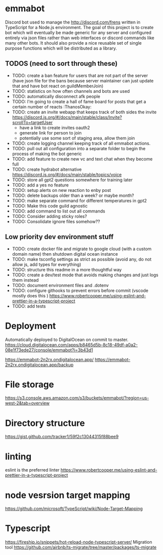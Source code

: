 # emmabot

Discord bot used to manage the http://discord.com/frens written in TypeScript for a Node.js environment. The goal of this project is to create bot which will eventually be made generic for any server and configured entirely via json files rather than web interfaces or discord commands like many other bots. It should also provide a nice reusable set of single purpose functions which will be distributed as a library.

## TODOS (need to sort through these)

- TODO: create a ban feature for users that are not part of the server (have json file for the bans because server maintainer can just update that and have bot react on guildMemberJoin)
- TODO: statistics on how often channels and bots are used
- TODO: automatically disconnect afk people
- TODO: I'm going to create a hall of fame board for posts that get a certain number of reacts :ThanosOkay:
- TODO: create an invite webapp that keeps track of both sides the invite https://discord.js.org/#/docs/main/stable/class/Invite?scrollTo=targetUser
  - have a link to create invites oauth2
  - generate link for person to join
  - potentially use some sort of staging area, allow them join
- TODO: create logging channel keeping track of all emmabot actions.
- TODO: pull out all configuration into a separate folder to begin the process of making the bot generic
- TODO: add feature to create new vc and text chat when they become full
- TODO: create hydrabot alternative https://discord.js.org/#/docs/main/stable/topics/voice
- TODO: store all gpt2 questions somewhere for training later
- TODO: add a yes no feature
- TODO: setup alerts on new reaction to enby post
- TODO: delete backups older than a week? or maybe month?
- TODO: make separate command for different temperatures in gpt2
- TODO: Make this code guild agnostic
- TODO: add command to list out all commands
- TODO: Consider adding sticky roles?
- TODO: Consolidate ignore files somehow??

## Low priority dev environment stuff

- TODO: create docker file and migrate to google cloud (with a custom domain name) then shutdown digital ocean instance
- TODO: make tsconfig settings as strict as possible (avoid any, do not allow js, add types for everything)
- TODO: structure this readme in a more thoughtful way
- TODO: create a dev/test mode that avoids making changes and just logs them instead
- TODO: document environment files and .dotenv
- TODO: configure githooks to prevent errors before commit (vscode mostly does this ) https://www.robertcooper.me/using-eslint-and-prettier-in-a-typescript-project
- TODO: add tests

# Deployment

Automatically deployed to DigitalOcean on commit to master. https://cloud.digitalocean.com/apps/b8465d5b-8c18-49df-a0a2-08e1f73ede27/console/emmabot?i=3b43d1

https://emmabot-2n2rx.ondigitalocean.app/
https://emmabot-2n2rx.ondigitalocean.app/backup

# File storage

https://s3.console.aws.amazon.com/s3/buckets/emmabot/?region=us-west-2&tab=overview

# Directory structure

https://gist.github.com/tracker1/59f2c13044315f88bee9

# linting

eslint is the preferred linter https://www.robertcooper.me/using-eslint-and-prettier-in-a-typescript-project

# node vesrsion target mapping

https://github.com/microsoft/TypeScript/wiki/Node-Target-Mapping

# Typescript

https://fireship.io/snippets/hot-reload-node-typescript-server/
Migration tool https://github.com/airbnb/ts-migrate/tree/master/packages/ts-migrate
